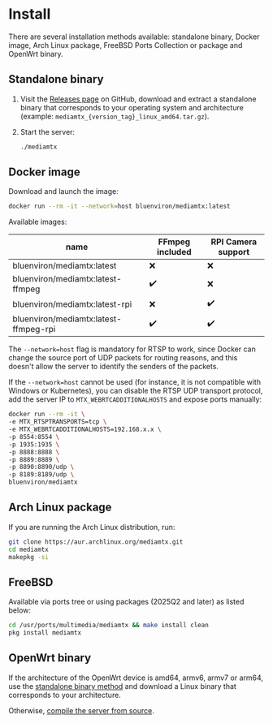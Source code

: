 # Install

There are several installation methods available: standalone binary, Docker image, Arch Linux package, FreeBSD Ports Collection or package and OpenWrt binary.

## Standalone binary

1. Visit the [Releases page](https://github.com/bluenviron/mediamtx/releases) on GitHub, download and extract a standalone binary that corresponds to your operating system and architecture (example: `mediamtx_{version_tag}_linux_amd64.tar.gz`).

2. Start the server:

   ```sh
   ./mediamtx
   ```

## Docker image

Download and launch the image:

```sh
docker run --rm -it --network=host bluenviron/mediamtx:latest
```

Available images:

| name                                  | FFmpeg included    | RPI Camera support |
| ------------------------------------- | ------------------ | ------------------ |
| bluenviron/mediamtx:latest            | :x:                | :x:                |
| bluenviron/mediamtx:latest-ffmpeg     | :heavy_check_mark: | :x:                |
| bluenviron/mediamtx:latest-rpi        | :x:                | :heavy_check_mark: |
| bluenviron/mediamtx:latest-ffmpeg-rpi | :heavy_check_mark: | :heavy_check_mark: |

The `--network=host` flag is mandatory for RTSP to work, since Docker can change the source port of UDP packets for routing reasons, and this doesn't allow the server to identify the senders of the packets.

If the `--network=host` cannot be used (for instance, it is not compatible with Windows or Kubernetes), you can disable the RTSP UDP transport protocol, add the server IP to `MTX_WEBRTCADDITIONALHOSTS` and expose ports manually:

```sh
docker run --rm -it \
-e MTX_RTSPTRANSPORTS=tcp \
-e MTX_WEBRTCADDITIONALHOSTS=192.168.x.x \
-p 8554:8554 \
-p 1935:1935 \
-p 8888:8888 \
-p 8889:8889 \
-p 8890:8890/udp \
-p 8189:8189/udp \
bluenviron/mediamtx
```

## Arch Linux package

If you are running the Arch Linux distribution, run:

```sh
git clone https://aur.archlinux.org/mediamtx.git
cd mediamtx
makepkg -si
```

## FreeBSD

Available via ports tree or using packages (2025Q2 and later) as listed below:

```sh
cd /usr/ports/multimedia/mediamtx && make install clean
pkg install mediamtx
```

## OpenWrt binary

If the architecture of the OpenWrt device is amd64, armv6, armv7 or arm64, use the [standalone binary method](#standalone-binary) and download a Linux binary that corresponds to your architecture.

Otherwise, [compile the server from source](/docs/other/compile).
